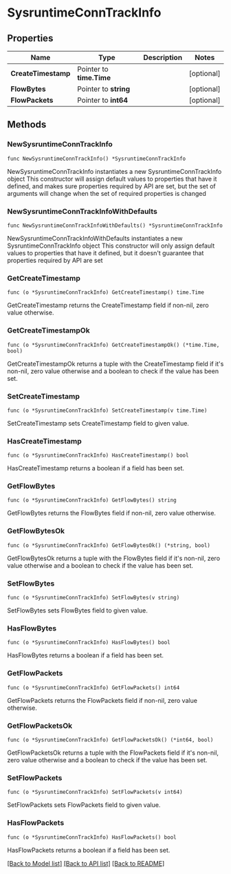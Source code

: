 # SysruntimeConnTrackInfo

## Properties

Name | Type | Description | Notes
------------ | ------------- | ------------- | -------------
**CreateTimestamp** | Pointer to **time.Time** |  | [optional] 
**FlowBytes** | Pointer to **string** |  | [optional] 
**FlowPackets** | Pointer to **int64** |  | [optional] 

## Methods

### NewSysruntimeConnTrackInfo

`func NewSysruntimeConnTrackInfo() *SysruntimeConnTrackInfo`

NewSysruntimeConnTrackInfo instantiates a new SysruntimeConnTrackInfo object
This constructor will assign default values to properties that have it defined,
and makes sure properties required by API are set, but the set of arguments
will change when the set of required properties is changed

### NewSysruntimeConnTrackInfoWithDefaults

`func NewSysruntimeConnTrackInfoWithDefaults() *SysruntimeConnTrackInfo`

NewSysruntimeConnTrackInfoWithDefaults instantiates a new SysruntimeConnTrackInfo object
This constructor will only assign default values to properties that have it defined,
but it doesn't guarantee that properties required by API are set

### GetCreateTimestamp

`func (o *SysruntimeConnTrackInfo) GetCreateTimestamp() time.Time`

GetCreateTimestamp returns the CreateTimestamp field if non-nil, zero value otherwise.

### GetCreateTimestampOk

`func (o *SysruntimeConnTrackInfo) GetCreateTimestampOk() (*time.Time, bool)`

GetCreateTimestampOk returns a tuple with the CreateTimestamp field if it's non-nil, zero value otherwise
and a boolean to check if the value has been set.

### SetCreateTimestamp

`func (o *SysruntimeConnTrackInfo) SetCreateTimestamp(v time.Time)`

SetCreateTimestamp sets CreateTimestamp field to given value.

### HasCreateTimestamp

`func (o *SysruntimeConnTrackInfo) HasCreateTimestamp() bool`

HasCreateTimestamp returns a boolean if a field has been set.

### GetFlowBytes

`func (o *SysruntimeConnTrackInfo) GetFlowBytes() string`

GetFlowBytes returns the FlowBytes field if non-nil, zero value otherwise.

### GetFlowBytesOk

`func (o *SysruntimeConnTrackInfo) GetFlowBytesOk() (*string, bool)`

GetFlowBytesOk returns a tuple with the FlowBytes field if it's non-nil, zero value otherwise
and a boolean to check if the value has been set.

### SetFlowBytes

`func (o *SysruntimeConnTrackInfo) SetFlowBytes(v string)`

SetFlowBytes sets FlowBytes field to given value.

### HasFlowBytes

`func (o *SysruntimeConnTrackInfo) HasFlowBytes() bool`

HasFlowBytes returns a boolean if a field has been set.

### GetFlowPackets

`func (o *SysruntimeConnTrackInfo) GetFlowPackets() int64`

GetFlowPackets returns the FlowPackets field if non-nil, zero value otherwise.

### GetFlowPacketsOk

`func (o *SysruntimeConnTrackInfo) GetFlowPacketsOk() (*int64, bool)`

GetFlowPacketsOk returns a tuple with the FlowPackets field if it's non-nil, zero value otherwise
and a boolean to check if the value has been set.

### SetFlowPackets

`func (o *SysruntimeConnTrackInfo) SetFlowPackets(v int64)`

SetFlowPackets sets FlowPackets field to given value.

### HasFlowPackets

`func (o *SysruntimeConnTrackInfo) HasFlowPackets() bool`

HasFlowPackets returns a boolean if a field has been set.


[[Back to Model list]](../README.md#documentation-for-models) [[Back to API list]](../README.md#documentation-for-api-endpoints) [[Back to README]](../README.md)


